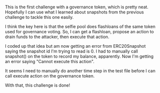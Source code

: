 This is the first challenge with a governance token, which is pretty neat.
Hopefully I can use what I learned about snapshots from the previous challenge
to tackle this one easily.

I think the key here is that the selfie pool does flashloans of the same token 
used for governance voting. So, I can get a flashloan, propose an action to drain
funds to the attacker, then execute that action.

I coded up that idea but am now getting an error from ERC20Snapshot saying the 
snapshot id I'm trying to read is 0. I had to manually call snapshot() on the 
token to record my balance, apparently. Now I'm getting an error saying "Cannot
execute this action".

It seems I need to manually do another time step in the test file before I can 
call execute action on the governance token.

With that, this challenge is done!